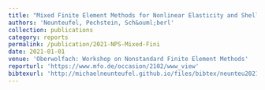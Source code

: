 ```yaml
---
title: "Mixed Finite Element Methods for Nonlinear Elasticity and Shells"
authors: 'Neunteufel, Pechstein, Sch&ouml;berl'
collection: publications
category: reports
permalink: /publication/2021-NPS-Mixed-Fini
date: 2021-01-01
venue: 'Oberwolfach: Workshop on Nonstandard Finite Element Methods'
reporturl: 'https://www.mfo.de/occasion/2102/www_view'
bibtexurl: 'http://michaelneunteufel.github.io/files/bibtex/neunteu2021mixedfinitelement.bib'
---
```

